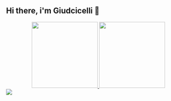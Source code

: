 ## Hi there, i'm Giudcicelli 👋
<div align="center">
  <a href="https://github.com/giudicellisilva">
  <img height="180em" src="https://github-readme-stats.vercel.app/api?username=giudicellisilva&show_icons=true&theme=dark&include_all_commits=true&count_private=true"/>
  <img height="180em" src="https://github-readme-stats.vercel.app/api/top-langs/?username=giudicellisilva&layout=compact&langs_count=7&theme=dark"/>
</div>
  
<div>
  <a  href="https://www.linkedin.com/in/giudicelli-silva-48b339215/" target="_blank"><img src="https://img.shields.io/badge/-LinkedIn-%230077B5?style=for-the-   badge&logo=l10pxinkedin&logoColor=white" target="_blank"></a> 
</div>
<!--
Here are some ideas to get you started:

- 🔭 I’m currently working on ...
- 🌱 I’m currently learning ...
- 👯 I’m looking to collaborate on ...
- 🤔 I’m looking for help with ...
- 💬 Ask me about ...
- 📫 How to reach me: ...
- 😄 Pronouns: ...
- ⚡ Fun fact: ...
-->
